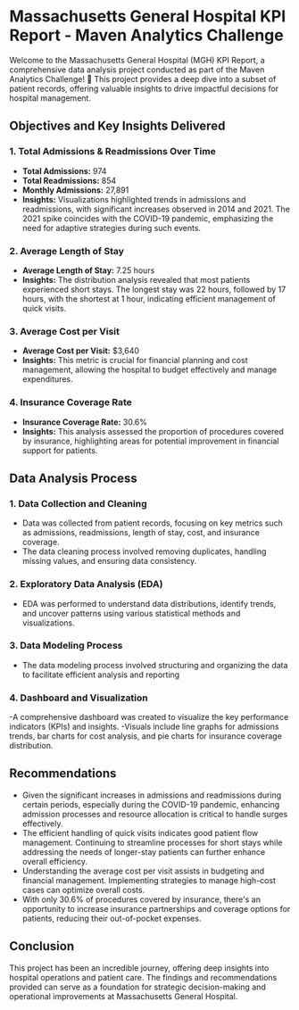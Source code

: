 # Massachusetts General Hospital KPI Report - Maven Analytics Challenge
Welcome to the Massachusetts General Hospital (MGH) KPI Report, a comprehensive data analysis project conducted as part of the Maven Analytics Challenge! 🎉 This project provides a deep dive into a subset of patient records, offering valuable insights to drive impactful decisions for hospital management.


## Objectives and Key Insights Delivered
### 1. Total Admissions & Readmissions Over Time
- **Total Admissions:** 974
- **Total Readmissions:** 854
- **Monthly Admissions:** 27,891
- **Insights:** Visualizations highlighted trends in admissions and readmissions, with significant increases observed in 2014 and 2021. The 2021 spike coincides with the COVID-19 pandemic, emphasizing the need for adaptive strategies during such events.

### 2. Average Length of Stay
- **Average Length of Stay:** 7.25 hours
- **Insights:** The distribution analysis revealed that most patients experienced short stays. The longest stay was 22 hours, followed by 17 hours, with the shortest at 1 hour, indicating efficient management of quick visits.

### 3. Average Cost per Visit
- **Average Cost per Visit:** $3,640
- **Insights:** This metric is crucial for financial planning and cost management, allowing the hospital to budget effectively and manage expenditures.

### 4. Insurance Coverage Rate
- **Insurance Coverage Rate:** 30.6%
- **Insights:** This analysis assessed the proportion of procedures covered by insurance, highlighting areas for potential improvement in financial support for patients.

## Data Analysis Process
### 1. Data Collection and Cleaning
- Data was collected from patient records, focusing on key metrics such as admissions, readmissions, length of stay, cost, and insurance coverage.
- The data cleaning process involved removing duplicates, handling missing values, and ensuring data consistency.
### 2. Exploratory Data Analysis (EDA)
- EDA was performed to understand data distributions, identify trends, and uncover patterns using various statistical methods and visualizations.

### 3. Data Modeling Process
- The data modeling process involved structuring and organizing the data to facilitate efficient analysis and reporting
### 4. Dashboard and Visualization
-A comprehensive dashboard was created to visualize the key performance indicators (KPIs) and insights.
-Visuals include line graphs for admissions trends, bar charts for cost analysis, and pie charts for insurance coverage distribution.


## Recommendations
- Given the significant increases in admissions and readmissions during certain periods, especially during the COVID-19 pandemic, enhancing admission processes and resource allocation is critical to handle surges effectively.
- The efficient handling of quick visits indicates good patient flow management. Continuing to streamline processes for short stays while addressing the needs of longer-stay patients can further enhance overall efficiency.
- Understanding the average cost per visit assists in budgeting and financial management. Implementing strategies to manage high-cost cases can optimize overall costs.
- With only 30.6% of procedures covered by insurance, there's an opportunity to increase insurance partnerships and coverage options for patients, reducing their out-of-pocket expenses.

## Conclusion
This project has been an incredible journey, offering deep insights into hospital operations and patient care. The findings and recommendations provided can serve as a foundation for strategic decision-making and operational improvements at Massachusetts General Hospital.
